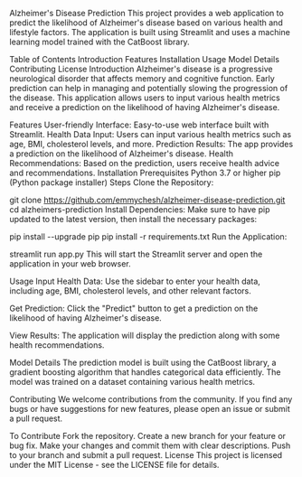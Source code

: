 Alzheimer's Disease Prediction
This project provides a web application to predict the likelihood of Alzheimer's disease based on various health and lifestyle factors. The application is built using Streamlit and uses a machine learning model trained with the CatBoost library.

Table of Contents
Introduction
Features
Installation
Usage
Model Details
Contributing
License
Introduction
Alzheimer's disease is a progressive neurological disorder that affects memory and cognitive function. Early prediction can help in managing and potentially slowing the progression of the disease. This application allows users to input various health metrics and receive a prediction on the likelihood of having Alzheimer's disease.

Features
User-friendly Interface: Easy-to-use web interface built with Streamlit.
Health Data Input: Users can input various health metrics such as age, BMI, cholesterol levels, and more.
Prediction Results: The app provides a prediction on the likelihood of Alzheimer's disease.
Health Recommendations: Based on the prediction, users receive health advice and recommendations.
Installation
Prerequisites
Python 3.7 or higher
pip (Python package installer)
Steps
Clone the Repository:


git clone https://github.com/emmychesh/alzheimer-disease-prediction.git
cd alzheimers-prediction
Install Dependencies:
Make sure to have pip updated to the latest version, then install the necessary packages:


pip install --upgrade pip
pip install -r requirements.txt
Run the Application:


streamlit run app.py
This will start the Streamlit server and open the application in your web browser.

Usage
Input Health Data:
Use the sidebar to enter your health data, including age, BMI, cholesterol levels, and other relevant factors.

Get Prediction:
Click the "Predict" button to get a prediction on the likelihood of having Alzheimer's disease.

View Results:
The application will display the prediction along with some health recommendations.

Model Details
The prediction model is built using the CatBoost library, a gradient boosting algorithm that handles categorical data efficiently. The model was trained on a dataset containing various health metrics.

Contributing
We welcome contributions from the community. If you find any bugs or have suggestions for new features, please open an issue or submit a pull request.

To Contribute
Fork the repository.
Create a new branch for your feature or bug fix.
Make your changes and commit them with clear descriptions.
Push to your branch and submit a pull request.
License
This project is licensed under the MIT License - see the LICENSE file for details.
